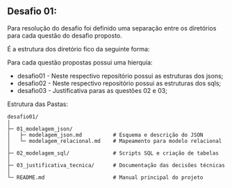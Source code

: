 ## Desafio 01:

Para resolução do desafio foi definido uma separação entre os diretórios  para cada questão do desafio proposto.

É a estrutura dos diretório fico da seguinte forma:

Para cada questão propostas possui uma hierquia:

- desafio01 - Neste respectivo repositório possui as estruturas dos jsons;
- desafio02 - Neste respectivo repositório possui as estruturas dos sqls;
- desafio03 - Justificativa paras as questões 02 e 03;

Estrutura das Pastas:

``````
desafio01/
│
├─ 01_modelagem_json/
│   ├─ modelagem_json.md          # Esquema e descrição do JSON
│   └─ modelagem_relacional.md    # Mapeamento para modelo relacional
│
├─ 02_modelagem_sql/              # Scripts SQL e criação de tabelas
│
├─ 03_justificativa_tecnica/      # Documentação das decisões técnicas
│
└─ README.md                      # Manual principal do projeto
``````